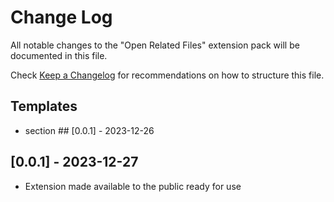 # Change Log

All notable changes to the "Open Related Files" extension pack will be documented in this file.

Check [Keep a Changelog](http://keepachangelog.com/) for recommendations on how to structure this file.


## Templates

* section ## [0.0.1] - 2023-12-26


## [0.0.1] - 2023-12-27
* Extension made available to the public ready for use


